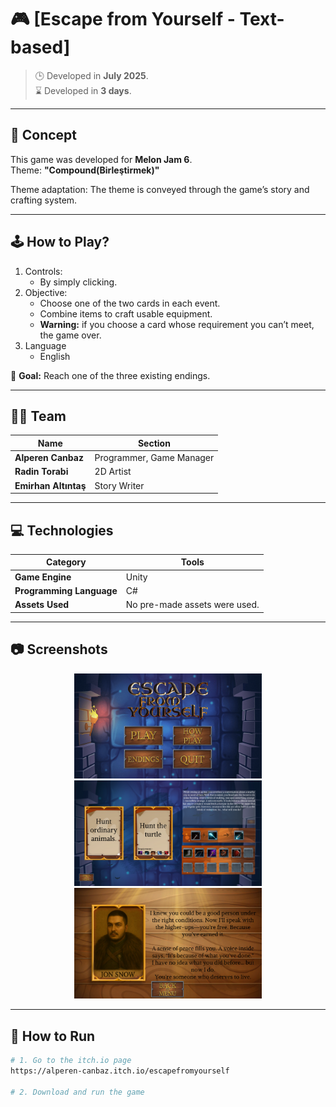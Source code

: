 # 🎮 [Escape from Yourself - Text-based]

> 🕒 Developed in **July 2025**.  
> ⌛ Developed in **3 days**.

---

## 🧠 Concept

This game was developed for **Melon Jam 6**.  
Theme: **"Compound(Birleştirmek)"**

Theme adaptation: The theme is conveyed through the game’s story and crafting system.

---

## 🕹️ How to Play?

1. Controls:  
   - By simply clicking.
2. Objective:  
   - Choose one of the two cards in each event.
   - Combine items to craft usable equipment.
   - **Warning:** if you choose a card whose requirement you can’t meet, the game over.
3. Language  
   - English

🎯 **Goal:** Reach one of the three existing endings.

---

## 🧑‍💻 Team

| Name | Section |
|-----------|--------|
| **Alperen Canbaz** | Programmer, Game Manager |
| **Radin Torabi** | 2D Artist |
| **Emirhan Altıntaş** | Story Writer|

---

## 💻 Technologies

| Category | Tools |
|-----------|--------|
| **Game Engine** | Unity |
| **Programming Language** | C# |
| **Assets Used** | No pre-made assets were used. |

---

## 📷 Screenshots

<p align="center">
  <img src="images/img1.png" width="300">
  <img src="images/img2.png" width="300">
  <img src="images/img3.png" width="300">
</p>

---

## 🚀 How to Run

```bash
# 1. Go to the itch.io page
https://alperen-canbaz.itch.io/escapefromyourself

# 2. Download and run the game
